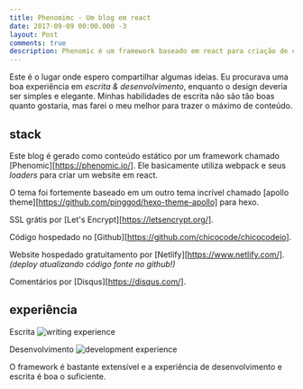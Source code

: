 ```yaml
---
title: Phenomimc - Um blog em react
date: 2017-09-09 00:00.000 -3
layout: Post
comments: true
description: Phenomic é um framework baseado em react para criação de conteúdo html & css estático. Basicamente utiliza webpack e seus loaders para criar um website em react. Outras ferramentas que fazem parte da  stack são Let's encrypt, github, netlify e disqus
---
```


Este é o lugar onde espero compartilhar algumas ideias. Eu procurava uma boa experiência em _escrita & desenvolvimento_, enquanto o design deveria ser simples e elegante. Minhas habilidades de escrita não são tão boas quanto gostaria, mas farei o meu melhor para trazer o máximo de conteúdo.

## stack 

Este blog é gerado como conteúdo estático por um framework chamado [Phenomic][https://phenomic.io/]. Ele basicamente utiliza webpack e seus _loaders_ para criar um website em react.

O tema foi fortemente baseado em um outro tema incrível chamado [apollo theme][https://github.com/pinggod/hexo-theme-apollo] para hexo.

SSL grátis por [Let's Encrypt][https://letsencrypt.org/].

Código hospedado no [Github][https://github.com/chicocode/chicocodeio].

Website hospedado gratuitamento por [Netlify][https://www.netlify.com/]. _(deploy atualizando código fonte no github!)_

Comentários por [Disqus][https://disqus.com/].

## experiência

Escrita
![writing experience](/assets/write.gif)

Desenvolvimento
![development experience](/assets/dev.gif)

O framework é bastante extensível e a experiência de desenvolvimento e escrita é boa o suficiente.